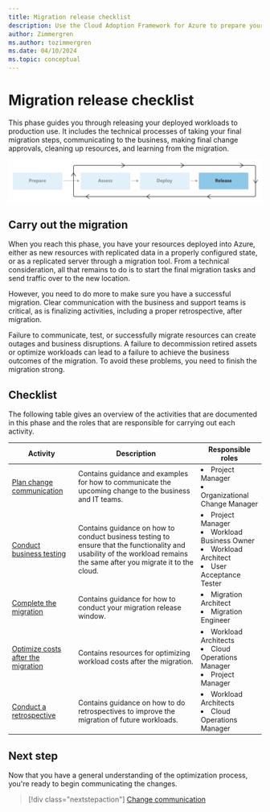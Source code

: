 ```yaml
---
title: Migration release checklist
description: Use the Cloud Adoption Framework for Azure to prepare your migrated workload and assets to be promoted to production.
author: Zimmergren
ms.author: tozimmergren
ms.date: 04/10/2024
ms.topic: conceptual
---
```


# Migration release checklist

This phase guides you through releasing your deployed workloads to production use. It includes the technical processes of taking your final migration steps, communicating to the business, making final change approvals, cleaning up resources, and learning from the migration.

![A diagram that shows the release phase of the migration guidance in the Cloud Adoption Framework.](../media/migrate-release.svg)

## Carry out the migration

When you reach this phase, you have your resources deployed into Azure, either as new resources with replicated data in a properly configured state, or as a replicated server through a migration tool. From a technical consideration, all that remains to do is to start the final migration tasks and send traffic over to the new location.

However, you need to do more to make sure you have a successful migration. Clear communication with the business and support teams is critical, as is finalizing activities, including a proper retrospective, after migration.

Failure to communicate, test, or successfully migrate resources can create outages and business disruptions. A failure to decommission retired assets or optimize workloads can lead to a failure to achieve the business outcomes of the migration. To avoid these problems, you need to finish the migration strong.

## Checklist

The following table gives an overview of the activities that are documented in this phase and the roles that are responsible for carrying out each activity.

|Activity|Description|Responsible roles|
|---|---|---|
|[Plan change communication](./change-communication.md)|Contains guidance and examples for how to communicate the upcoming change to the business and IT teams.|<li>Project Manager<br><li>Organizational Change Manager|
|[Conduct business testing](./business-test.md)|Contains guidance on how to conduct business testing to ensure that the functionality and usability of the workload remains the same after you migrate it to the cloud.|<li>Project Manager<br><li>Workload Business Owner<br><li>Workload Architect<br><li>User Acceptance Tester|
|[Complete the migration](./complete-migration.md)|Contains guidance for how to conduct your migration release window.|<li>Migration Architect<br><li>Migration Engineer|
|[Optimize costs after the migration](./optimize-cost-after-migration.md)|Contains resources for optimizing workload costs after the migration.|<li>Workload Architects<br><li>Cloud Operations Manager<br><li>Project Manager|
|[Conduct a retrospective](./retrospective.md)|Contains guidance on how to do retrospectives to improve the migration of future workloads.|<li>Workload Architects<br><li>Cloud Operations Manager|

## Next step

Now that you have a general understanding of the optimization process, you're ready to begin communicating the changes.

> [!div class="nextstepaction"]
> [Change communication](./change-communication.md)
